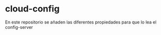 # cloud-config

En este repositorio se añaden las diferentes propiedades para que lo lea el config-server
